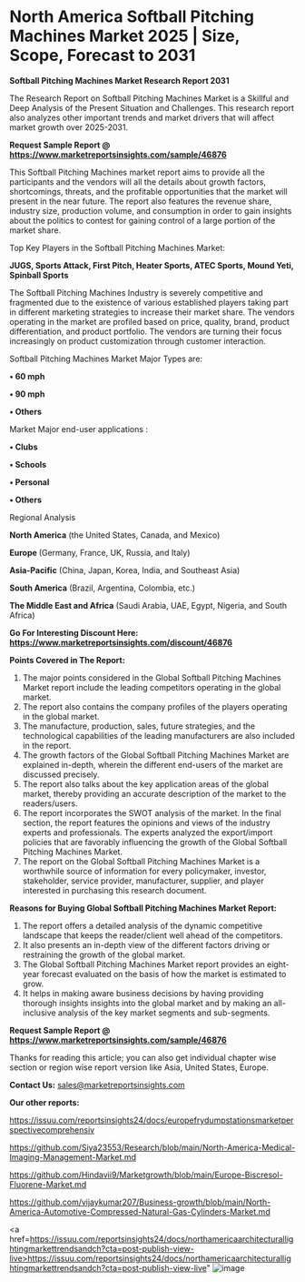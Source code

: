 # North America Softball Pitching Machines Market 2025 | Size, Scope, Forecast to 2031

<strong>Softball Pitching Machines Market Research Report 2031</strong>

The Research Report on Softball Pitching Machines Market is a Skillful and Deep Analysis of the Present Situation and Challenges. This research report also analyzes other important trends and market drivers that will affect market growth over 2025-2031.

<strong>Request Sample Report @ <a href=https://www.marketreportsinsights.com/sample/46876>https://www.marketreportsinsights.com/sample/46876</a></strong>

This Softball Pitching Machines market report aims to provide all the participants and the vendors will all the details about growth factors, shortcomings, threats, and the profitable opportunities that the market will present in the near future. The report also features the revenue share, industry size, production volume, and consumption in order to gain insights about the politics to contest for gaining control of a large portion of the market share.

Top Key Players in the Softball Pitching Machines Market:

<strong>JUGS, Sports Attack, First Pitch, Heater Sports, ATEC Sports, Mound Yeti, Spinball Sports</strong>

The Softball Pitching Machines Industry is severely competitive and fragmented due to the existence of various established players taking part in different marketing strategies to increase their market share. The vendors operating in the market are profiled based on price, quality, brand, product differentiation, and product portfolio. The vendors are turning their focus increasingly on product customization through customer interaction.

Softball Pitching Machines Market Major Types are:

<strong>•  60 mph

•  90 mph

•  Others</strong>

Market Major end-user applications :

<strong>•  Clubs

•  Schools

•  Personal

•  Others</strong>

Regional Analysis

</u><strong><b>North America</b></strong> (the United States, Canada, and Mexico)

<strong><b>Europe </b></strong>(Germany, France, UK, Russia, and Italy)

<strong><b>Asia-Pacific</b></strong> (China, Japan, Korea, India, and Southeast Asia)

<strong><b>South America</b></strong> (Brazil, Argentina, Colombia, etc.)

<strong><b>The Middle East and Africa</b></strong> (Saudi Arabia, UAE, Egypt, Nigeria, and South Africa)

<strong>Go For Interesting Discount Here: <a href=https://www.marketreportsinsights.com/discount/46876>https://www.marketreportsinsights.com/discount/46876</a></strong>

<strong>Points Covered in The Report:</strong>
<ol>
  <li>The major points considered in the Global Softball Pitching Machines Market report include the leading competitors operating in the global market.</li>
  <li>The report also contains the company profiles of the players operating in the global market.</li>
  <li>The manufacture, production, sales, future strategies, and the technological capabilities of the leading manufacturers are also included in the report.</li>
  <li>The growth factors of the Global Softball Pitching Machines Market are explained in-depth, wherein the different end-users of the market are discussed precisely.</li>
  <li>The report also talks about the key application areas of the global market, thereby providing an accurate description of the market to the readers/users.</li>
  <li>The report incorporates the SWOT analysis of the market. In the final section, the report features the opinions and views of the industry experts and professionals. The experts analyzed the export/import policies that are favorably influencing the growth of the Global Softball Pitching Machines Market.</li>
  <li>The report on the Global Softball Pitching Machines Market is a worthwhile source of information for every policymaker, investor, stakeholder, service provider, manufacturer, supplier, and player interested in purchasing this research document.</li>
</ol>
<strong>Reasons for Buying Global Softball Pitching Machines Market Report:</strong>

<ol>
  <li>The report offers a detailed analysis of the dynamic competitive landscape that keeps the reader/client well ahead of the competitors.</li>
  <li>It also presents an in-depth view of the different factors driving or restraining the growth of the global market.</li>
  <li>The Global Softball Pitching Machines Market report provides an eight-year forecast evaluated on the basis of how the market is estimated to grow.</li>
  <li>It helps in making aware business decisions by having providing thorough insights insights into the global market and by making an all-inclusive analysis of the key market segments and sub-segments.</li>
</ol>
<strong>Request Sample Report @ <a href=https://www.marketreportsinsights.com/sample/46876>https://www.marketreportsinsights.com/sample/46876</a></strong>


Thanks for reading this article; you can also get individual chapter wise section or region wise report version like Asia, United States, Europe.

<strong>Contact Us:</strong>
sales@marketreportsinsights.com

<strong>Our other reports:</strong>

<a href=https://issuu.com/reportsinsights24/docs/europefrydumpstationsmarketperspectivecomprehensiv>https://issuu.com/reportsinsights24/docs/europefrydumpstationsmarketperspectivecomprehensiv</a>

<a href=https://github.com/Siya23553/Research/blob/main/North-America-Medical-Imaging-Management-Market.md>https://github.com/Siya23553/Research/blob/main/North-America-Medical-Imaging-Management-Market.md</a>

<a href=https://github.com/Hindavii9/Marketgrowth/blob/main/Europe-Biscresol-Fluorene-Market.md>https://github.com/Hindavii9/Marketgrowth/blob/main/Europe-Biscresol-Fluorene-Market.md</a>

<a href=https://github.com/vijaykumar207/Business-growth/blob/main/North-America-Automotive-Compressed-Natural-Gas-Cylinders-Market.md>https://github.com/vijaykumar207/Business-growth/blob/main/North-America-Automotive-Compressed-Natural-Gas-Cylinders-Market.md</a>

<a href=https://issuu.com/reportsinsights24/docs/northamericaarchitecturallightingmarkettrendsandch?cta=post-publish-view-live>https://issuu.com/reportsinsights24/docs/northamericaarchitecturallightingmarkettrendsandch?cta=post-publish-view-live</a>"
![image](https://github.com/user-attachments/assets/5f4275e2-bc1b-4bba-b664-e2f38ae68d4a)
